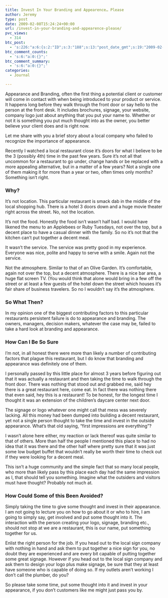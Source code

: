 ```yaml
---
title: Invest In Your Branding and Appearence… Please
author: Jeremy
type: post
date: 2009-02-08T15:24:24+00:00
url: /invest-in-your-branding-and-appearence-please/
pvc_views:
  - 314
btc_post:
  - 's:226:"a:6:{s:2:"ID";s:3:"188";s:13:"post_date_gmt";s:19:"2009-02-08 15:24:24";s:23:"initial_import_date_gmt";s:19:"2009-06-06 01:48:22";s:20:"last_import_date_gmt";s:19:"0000-00-00 00:00:00";s:4:"hits";s:1:"0";s:6:"misses";s:1:"0";}";'
btc_comment_counts:
  - 's:6:"a:0:{}";'
btc_comment_summary:
  - 's:6:"a:0:{}";'
categories:
  - Journal

---
```

Appearance and Branding, often the first thing a potential client or customer will come in contact with when being introduced to your product or service. It happens long before they walk through the front door or say hello to the person at the front desk. It includes brochures, signage, your website, company logo just about anything that you put your name to. Whether or not it is something you put much thought into as the owner, you better believe your client does and is right now.

Let me share with you a brief story about a local company who failed to recognize the importance of appearance.

Recently I watched a local restaurant close it&#8217;s doors for what I believe to be the 3 (possibly 4th) time in the past few years. Sure it&#8217;s not all that uncommon for a restaurant to go under, change hands or be replaced with a more appealing alternative, but in a matter of a few years? Not a single one of them making it for more than a year or two, often times only months? Something isn&#8217;t right.

### Why?

It&#8217;s not location. This particular restaurant is smack dab in the middle of the local shopping hub. There is a hotel 3 doors down and a huge movie theater right across the street. No, not the location.
  
<!--more-->


  
It&#8217;s not the food. Honestly the food <strikethrough>isn&#8217;t</strikethrough> wasn&#8217;t half bad. I would have likened the menu to an Applebees or Ruby Tuesdays, not over the top, but a decent place to have a casual dinner with the family. So no it&#8217;s not that the kitchen can&#8217;t put together a decent meal.

It wasn&#8217;t the service. The service was pretty good in my experience. Everyone was nice, polite and happy to serve with a smile. Again not the service.

Not the atmosphere. Similar to that of an Olive Garden. It&#8217;s comfortable, again not over the top, but a decent atmosphere. There is a nice bar area, a huge flat screen TV. (You would think that alone would bring in a few off the street or at least a few guests of the hotel down the street which houses it&#8217;s fair share of business travelers. So no I wouldn&#8217;t say it&#8217;s the atmosphere.<!--more-->

### So What Then?

In my opinion one of the biggest contributing factors to this particular restaurants persistent failure is do to appearance and branding. The owners, managers, decision makers, whatever the case may be, failed to take a hard look at branding and appearance.

### How Can I Be So Sure

I&#8217;m not, in all honest there were more than likely a number of contributing factors that plague this restaurant, but I do know that branding and appearance was definitely one of them.

I personally passed by this little place for almost 3 years before figuring out that it was actually a restaurant and then taking the time to walk through the front door. There was nothing that stood out and grabbed me, said hey there is a great restaurant here, come eat. In fact there was nothing there that even said, hey this is a restaurant! To be honest, for the longest time I thought it was an extension of the children&#8217;s daycare center next door.

The signage or logo whatever one might call that mess was severely lacking. All this money had been dumped into building a decent restaurant, yet not a single person thought to take the time and invest in the outside appearance. What&#8217;s that old saying, &#8220;first impressions are everything&#8221;?

I wasn&#8217;t alone here either, my reaction or lack thereof was quite similar to that of others. More than half the people I mentioned this place to had no idea that it was there and the other half where pretty sure that it was just some low budget buffet that wouldn&#8217;t really be worth their time to check out if they were looking for a decent meal.

This isn&#8217;t a huge community and the simple fact that so many local people, who more than likely pass by this place each day had the same impression as I, that should tell you something. Imagine what the outsiders and visitors must have thought? Probably not much at.

### How Could Some of this Been Avoided?

Simply taking the time to give some thought and invest in their appearance. I am not going to lecture you on how to go about it or who to hire, I am going to simply say, get involved and put some thought into it. The interaction with the person creating your logo, signage, branding etc., should not stop at we are a restaurant, this is our name, put something together for us.

Enlist the right person for the job. If you head out to the local sign company with nothing in hand and ask them to put together a nice sign for you, no doubt they are experienced and are every bit capable of putting together some great signage. However if you head out to the local sign company and ask them to design your logo plus make signage, be sure that they at least have someone who is capable of doing so. If my outlets aren&#8217;t working I don&#8217;t call the plumber, do you?

So please take some time, put some thought into it and invest in your appearance, if you don&#8217;t customers like me might just pass you by.